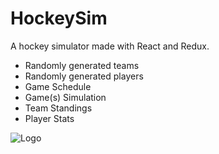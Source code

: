 # HockeySim
A hockey simulator made with React and Redux.
<ul>
  <li>Randomly generated teams</li>
  <li>Randomly generated players</li>
  <li>Game Schedule</li>
  <li>Game(s) Simulation</li>
  <li>Team Standings</li>
  <li>Player Stats</li>
</ul>

![Logo](http://philvr.com/react/img/hockeysim.png)
